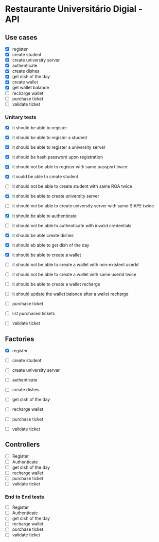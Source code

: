 # Restaurante Universitário Digial - API

## Use cases

- [x] register
- [x] create student
- [x] create university server
- [x] authenticate
- [x] create dishes
- [x] get dish of the day
- [x] create wallet
- [x] get wallet balance
- [ ] recharge wallet
- [ ] purchase ticket
- [ ] validate ticket

### Unitary tests

- [x] it should be able to register
- [x] it should be able to register a student
- [x] it should be able to register a university server
- [x] it should be hash password upon registration
- [x] it should not be able to register with same passport twice
- [x] it sould be able to create student
- [ ] it should not be able to create student with same RGA twice
- [x] it should be able to create university server
- [ ] it should not be able to create university server with same SIAPE twice
- [x] it should be able to authenticate
- [ ] it should not be able to authenticate with invalid credentials
- [x] it should be able create dishes
- [x] it should eb able to get dish of the day
- [x] it should be able to create a wallet
- [ ] it should not be able to create a wallet with non-existent userId
- [ ] it should not be able to create a wallet with same userId twice
- [ ] it should be able to create a wallet recharge
- [ ] it should update the wallet balance after a wallet recharge
- [ ] purchase ticket
- [ ] list purchased tickets
- [ ] validate ticket


## Factories

- [x] register
- [ ] create student
- [ ] create university server
- [ ] authenticate
- [ ] create dishes
- [ ] get dish of the day
- [ ] recharge wallet
- [ ] purchase ticket
- [ ] validate ticket


## Controllers

- [ ] Register
- [ ] Authenticate
- [ ] get dish of the day
- [ ] recharge wallet
- [ ] purchase ticket
- [ ] validate ticket

### End to End tests

- [ ] Register
- [ ] Authenticate
- [ ] get dish of the day
- [ ] recharge wallet
- [ ] purchase ticket
- [ ] validate ticket
